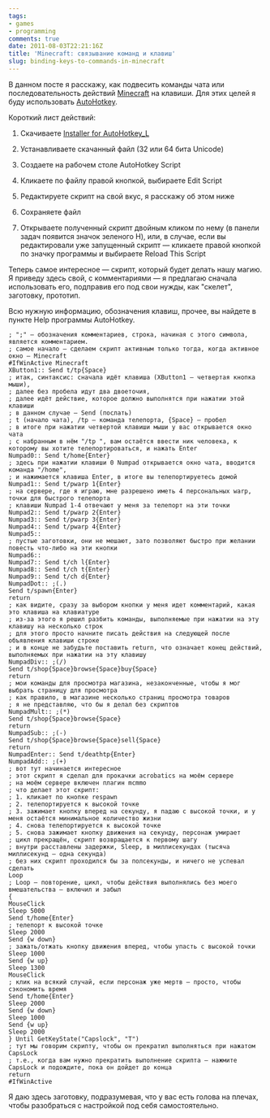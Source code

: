 ```yaml
---
tags:
- games
- programming
comments: true
date: 2011-08-03T22:21:16Z
title: 'Minecraft: связывание команд и клавиш'
slug: binding-keys-to-commands-in-minecraft
---
```


В данном посте я расскажу, как подвесить команды чата или последовательность действий [Minecraft](https://minecraft.net/) на клавиши. Для этих целей я буду использовать [AutoHotkey](http://www.autohotkey.com/).

Короткий лист действий:

 1. Скачиваете [Installer for AutoHotkey_L](http://www.autohotkey.com/download/)

 1. Устанавливаете скачанный файл (32 или 64 бита Unicode)

 1. Создаете на рабочем столе AutoHotkey Script

 1. Кликаете по файлу правой кнопкой, выбираете Edit Script

 1. Редактируете скрипт на свой вкус, я расскажу об этом ниже

 1. Сохраняете файл

 1. Открываете полученный скрипт двойным кликом по нему (в панели задач появится значок зеленого H), или, в случае, если вы редактировали уже запущенный скрипт — кликаете правой кнопкой по значку программы и выбираете Reload This Script

Теперь самое интересное — скрипт, который будет делать нашу магию. Я приведу здесь свой, с комментариями — я предлагаю сначала использовать его, подправив его под свои нужды, как "скелет", заготовку, прототип.

Всю нужную информацию, обозначения клавиш, прочее, вы найдете в пункте Help программы AutoHotkey.

    ; ";" — обозначения комментариев, строка, начиная с этого символа, является комментарием.
    ; самое начало — сделаем скрипт активным только тогда, когда активное окно — Minecraft
    #IfWinActive Minecraft
    XButton1:: Send t/tp{Space}
    ; итак, синтаксис: сначала идёт клавиша (XButton1 — четвертая кнопка мыши),
    ; далее без пробела идут два двоеточия,
    ; далее идёт действие, которое должно выполнятся при нажатии этой клавиши
    ; в данном случае — Send (послать)
    ; t (начало чата), /tp — команда телепорта, {Space} — пробел
    ; в итоге при нажатии четвертой клавиши мыши у вас открывается окно чата
    ; с набранным в нём "/tp ", вам остаётся ввести ник человека, к которому вы хотите телепортироваться, и нажать Enter
    Numpad0:: Send t/home{Enter}
    ; здесь при нажатии клавиши 0 Numpad открывается окно чата, вводится команда "/home",
    ; и нажимается клавиша Enter, в итоге вы телепортируетесь домой
    Numpad1:: Send t/pwarp 1{Enter}
    ; на сервере, где я играю, мне разрешено иметь 4 персональных warp, точки для быстрого телепорта
    ; клавиши Numpad 1-4 отвечают у меня за телепорт на эти точки
    Numpad2:: Send t/pwarp 2{Enter}
    Numpad3:: Send t/pwarp 3{Enter}
    Numpad4:: Send t/pwarp 4{Enter}
    Numpad5::
    ; пустые заготовки, они не мешают, зато позволяют быстро при желании повесть что-либо на эти кнопки
    Numpad6::
    Numpad7:: Send t/ch l{Enter}
    Numpad8:: Send t/ch t{Enter}
    Numpad9:: Send t/ch d{Enter}
    NumpadDot:: ;(.)
    Send t/spawn{Enter}
    return
    ; как видите, сразу за выбором кнопки у меня идет комментарий, какая это клавиша на клавиатуре
    ; из-за этого я решил разбить команды, выполняемые при нажатии на эту клавишу на несколько строк
    ; для этого просто начните писать действия на следующей после объявления клавиши строке
    ; и в конце не забудьте поставить return, что означает конец действий, выполняемых при нажатии на эту клавишу
    NumpadDiv:: ;(/)
    Send t/shop{Space}browse{Space}buy{Space}
    return
    ; мои команды для просмотра магазина, незаконченные, чтобы я мог выбрать страницу для просмотра
    ; как правило, в магазине несколько страниц просмотра товаров
    ; я не представляю, что бы я делал без скриптов
    NumpadMult:: ;(*)
    Send t/shop{Space}browse{Space}
    return
    NumpadSub:: ;(-)
    Send t/shop{Space}browse{Space}sell{Space}
    return
    NumpadEnter:: Send t/deathtp{Enter}
    NumpadAdd:: ;(+)
    ; вот тут начинается интересное
    ; этот скрипт я сделал для прокачки acrobatics на моём сервере
    ; на моём сервере включен плагин mcmmo
    ; что делает этот скрипт:
    ; 1. кликает по кнопке respawn
    ; 2. телепортируется к высокой точке
    ; 3. зажимает кнопку вперед на секунду, я падаю с высокой точки, и у меня остаётся минимальное количество жизни
    ; 4. снова телепортируется к высокой точке
    ; 5. снова зажимает кнопку движения на секунду, персонаж умирает
    ; цикл прекращён, скрипт возвращается к первому шагу
    ; внутри расставлены задержки, Sleep, в миллисекундах (тысяча миллисекунд — одна секунда)
    ; без них скрипт проходился бы за полсекунды, и ничего не успевал сделать
    Loop
    ; Loop — повторение, цикл, чтобы действия выполнялись без моего вмешательства — включил и забыл
    {
    MouseClick
    Sleep 5000
    Send t/home{Enter}
    ; телепорт к высокой точке
    Sleep 2000
    Send {w down}
    ; зажать/отжать кнопку движения вперед, чтобы упасть с высокой точки
    Sleep 1000
    Send {w up}
    Sleep 1300
    MouseClick
    ; клик на всякий случай, если персонаж уже мертв — просто, чтобы сэкономить время
    Send t/home{Enter}
    Sleep 2000
    Send {w down}
    Sleep 1000
    Send {w up}
    Sleep 2000
    } Until GetKeyState("Capslock", "T")
    ; тут мы говорим скрипту, чтобы он прекратил выполняться при нажатом CapsLock
    ; т.е., когда вам нужно прекратить выполнение скрипта — нажмите CapsLock и подождите, пока он дойдет до конца
    return
    #IfWinActive

Я даю здесь заготовку, подразумевая, что у вас есть голова на плечах, чтобы разобраться с настройкой под себя самостоятельно.
